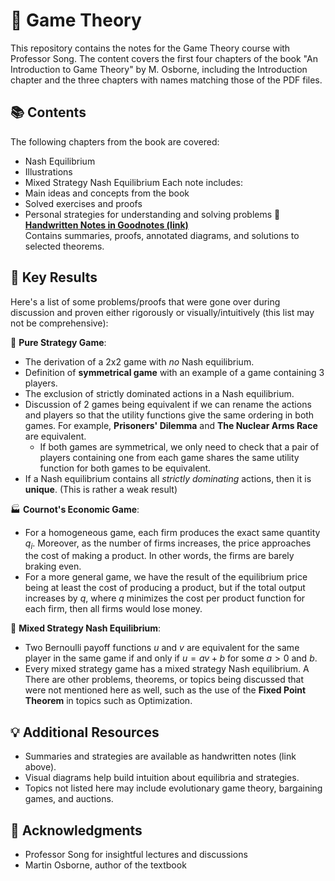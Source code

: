 # 🎲 Game Theory
This repository contains the notes for the Game Theory course with Professor Song. The content covers the first four chapters of the book "An Introduction to Game Theory" by M. Osborne, including the Introduction chapter and the three chapters with names matching those of the PDF files.

## 📚 Contents
The following chapters from the book are covered:
- Nash Equilibrium
- Illustrations
- Mixed Strategy Nash Equilibrium
Each note includes:
- Main ideas and concepts from the book  
- Solved exercises and proofs   
- Personal strategies for understanding and solving problems
🔗 **[Handwritten Notes in Goodnotes (link)](https://web.goodnotes.com/s/mByxgkG6YL8CuZMEAIYJ0y#page-1)**  
Contains summaries, proofs, annotated diagrams, and solutions to selected theorems.

## 🧾 Key Results
Here's a list of some problems/proofs that were gone over during discussion and proven either rigorously or visually/intuitively (this list may not be comprehensive):  

🧱 **Pure Strategy Game**:
- The derivation of a 2x2 game with *no* Nash equilibrium.
- Definition of **symmetrical game** with an example of a game containing 3 players.
- The exclusion of strictly dominated actions in a Nash equilibrium.
- Discussion of 2 games being equivalent if we can rename the actions and players so that the utility functions give the same ordering in both games. For example, **Prisoners' Dilemma** and **The Nuclear Arms Race** are equivalent.
	- If both games are symmetrical, we only need to check that a pair of players containing one from each game shares the same utility function for both games to be equivalent.
- If a Nash equilibrium contains all *strictly dominating* actions, then it is **unique**. (This is rather a weak result)
  
🏭 **Cournot's Economic Game**:
- For a homogeneous game, each firm produces the exact same quantity $q_i$. Moreover, as the number of firms increases, the price approaches the cost of making a product. In other words, the firms are barely braking even.
- For a more general game, we have the result of the equilibrium price being at least the cost of producing a product, but if the total output increases by $q$, where $q$ minimizes the cost per product function for each firm, then all firms would lose money.
  
🎲 **Mixed Strategy Nash Equilibrium**:
- Two Bernoulli payoff functions $u$ and $v$ are equivalent for the same player in the same game if and only if $u=av+b$ for some $a>0$ and $b$.
- Every mixed strategy game has a mixed strategy Nash equilibrium. A 
There are other problems, theorems, or topics being discussed that were not mentioned here as well, such as the use of the **Fixed Point Theorem** in topics such as Optimization.

## 💡 Additional Resources
- Summaries and strategies are available as handwritten notes (link above).
- Visual diagrams help build intuition about equilibria and strategies.
- Topics not listed here may include evolutionary game theory, bargaining games, and auctions.

## 🙌 Acknowledgments
- Professor Song for insightful lectures and discussions
- Martin Osborne, author of the textbook
